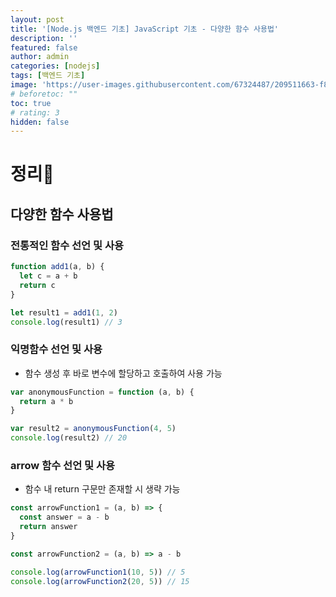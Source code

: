 ```yaml
---
layout: post
title: '[Node.js 백엔드 기초] JavaScript 기초 - 다양한 함수 사용법'
description: ''
featured: false
author: admin
categories: [nodejs]
tags: [백엔드 기초]
image: 'https://user-images.githubusercontent.com/67324487/209511663-f846f940-4a13-455a-b6e7-23e512ec6ad5.png'
# beforetoc: ""
toc: true
# rating: 3
hidden: false
---
```


# 정리📑

## 다양한 함수 사용법

### 전통적인 함수 선언 및 사용

```jsx
function add1(a, b) {
  let c = a + b
  return c
}

let result1 = add1(1, 2)
console.log(result1) // 3
```

### 익명함수 선언 및 사용

- 함수 생성 후 바로 변수에 할당하고 호출하여 사용 가능

```jsx
var anonymousFunction = function (a, b) {
  return a * b
}

var result2 = anonymousFunction(4, 5)
console.log(result2) // 20
```

### arrow 함수 선언 및 사용

- 함수 내 return 구문만 존재할 시 생략 가능

```jsx
const arrowFunction1 = (a, b) => {
  const answer = a - b
  return answer
}

const arrowFunction2 = (a, b) => a - b

console.log(arrowFunction1(10, 5)) // 5
console.log(arrowFunction2(20, 5)) // 15
```
